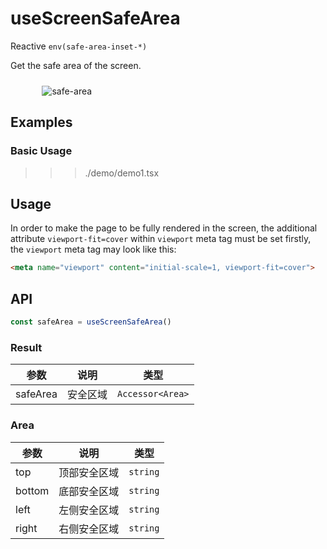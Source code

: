 # useScreenSafeArea

Reactive `env(safe-area-inset-*)`

Get the safe area of the screen.

<img src="/safe-areas-1.png" alt="safe-area" style="max-width: 80%;display:block;margin:24px auto" />

## Examples

### Basic Usage

>>> ./demo/demo1.tsx


## Usage

In order to make the page to be fully rendered in the screen, the additional attribute `viewport-fit=cover` within `viewport` meta tag must be set firstly, the `viewport` meta tag may look like this:

```html
<meta name="viewport" content="initial-scale=1, viewport-fit=cover">
```

## API

```ts
const safeArea = useScreenSafeArea()
```

### Result

| 参数     | 说明     | 类型             |
| -------- | -------- | ---------------- |
| safeArea | 安全区域 | `Accessor<Area>` |

### Area

| 参数     | 说明         | 类型             |
| -------- | ------------ | ---------------- |
| top      | 顶部安全区域 | `string`         |
| bottom   | 底部安全区域 | `string`         |
| left     | 左侧安全区域 | `string`         |
| right    | 右侧安全区域 | `string`         |
